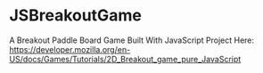 # JSBreakoutGame
A Breakout Paddle Board Game Built With JavaScript
Project Here:
https://developer.mozilla.org/en-US/docs/Games/Tutorials/2D_Breakout_game_pure_JavaScript
